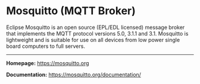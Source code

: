 # Mosquitto (MQTT Broker)

Eclipse Mosquitto is an open source (EPL/EDL licensed) message broker that implements the MQTT protocol versions 5.0, 3.1.1 and 3.1. Mosquitto is lightweight and is suitable for use on all devices from low power single board computers to full servers.

---

**Homepage:** https://mosquitto.org

**Documentation:** https://mosquitto.org/documentation/
